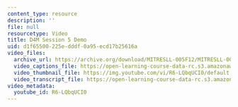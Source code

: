 ```yaml
---
content_type: resource
description: ''
file: null
resourcetype: Video
title: D4M Session 5 Demo
uid: d1f65500-225e-dddf-0a95-ecd17b25616a
video_files:
  archive_url: https://archive.org/download/MITRESLL-005F12/MITRESLL-005F12_L05_Demo_300k.mp4
  video_captions_file: https://open-learning-course-data-rc.s3.amazonaws.com/res-ll-005-mathematics-of-big-data-and-machine-learning-january-iap-2020/94203697e97b569eb360583162e6e831_R6-LQbqUCI0.vtt
  video_thumbnail_file: https://img.youtube.com/vi/R6-LQbqUCI0/default.jpg
  video_transcript_file: https://open-learning-course-data-rc.s3.amazonaws.com/res-ll-005-mathematics-of-big-data-and-machine-learning-january-iap-2020/b996617ea172135cecccaf556d54b01b_R6-LQbqUCI0.pdf
video_metadata:
  youtube_id: R6-LQbqUCI0
---
```

